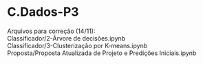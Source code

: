 # C.Dados-P3

Arquivos para correção (14/11):   
Classificador/2-Árvore de decisões.ipynb  
Classificador/3-Clusterização por K-means.ipynb  
Proposta/Proposta Atualizada de Projeto e Predições Iniciais.ipynb  
